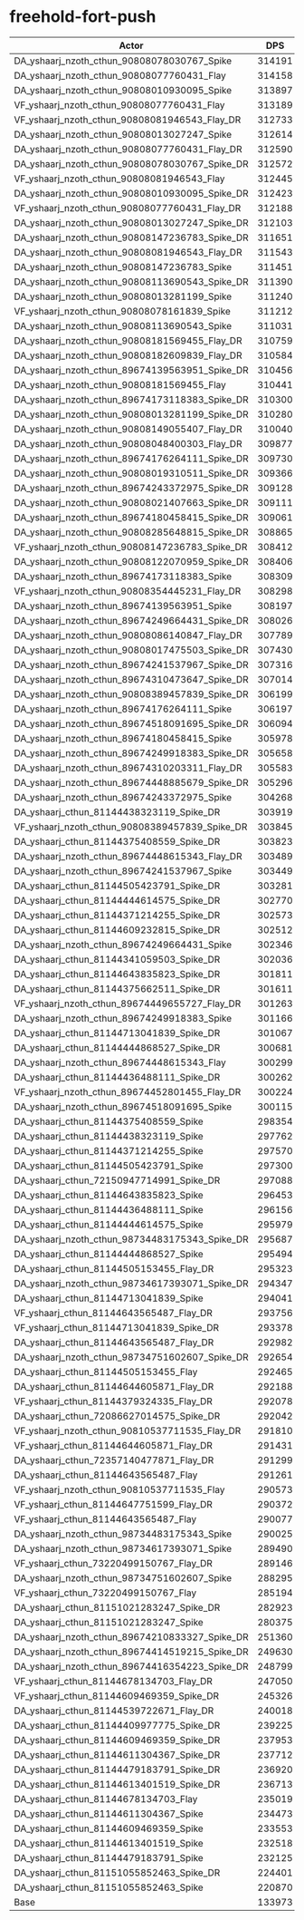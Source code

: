 # freehold-fort-push
| Actor | DPS | Increase |
|---|:---:|:---:|
|DA_yshaarj_nzoth_cthun_90808078030767_Spike|314191|134.52%|
|DA_yshaarj_nzoth_cthun_90808077760431_Flay|314158|134.49%|
|DA_yshaarj_nzoth_cthun_90808010930095_Spike|313897|134.30%|
|VF_yshaarj_nzoth_cthun_90808077760431_Flay|313189|133.77%|
|VF_yshaarj_nzoth_cthun_90808081946543_Flay_DR|312733|133.43%|
|DA_yshaarj_nzoth_cthun_90808013027247_Spike|312614|133.34%|
|DA_yshaarj_nzoth_cthun_90808077760431_Flay_DR|312590|133.32%|
|DA_yshaarj_nzoth_cthun_90808078030767_Spike_DR|312572|133.31%|
|VF_yshaarj_nzoth_cthun_90808081946543_Flay|312445|133.21%|
|DA_yshaarj_nzoth_cthun_90808010930095_Spike_DR|312423|133.20%|
|VF_yshaarj_nzoth_cthun_90808077760431_Flay_DR|312188|133.02%|
|DA_yshaarj_nzoth_cthun_90808013027247_Spike_DR|312103|132.96%|
|DA_yshaarj_nzoth_cthun_90808147236783_Spike_DR|311651|132.62%|
|DA_yshaarj_nzoth_cthun_90808081946543_Flay_DR|311543|132.54%|
|DA_yshaarj_nzoth_cthun_90808147236783_Spike|311451|132.47%|
|DA_yshaarj_nzoth_cthun_90808113690543_Spike_DR|311390|132.43%|
|DA_yshaarj_nzoth_cthun_90808013281199_Spike|311240|132.32%|
|VF_yshaarj_nzoth_cthun_90808078161839_Spike|311212|132.29%|
|DA_yshaarj_nzoth_cthun_90808113690543_Spike|311031|132.16%|
|DA_yshaarj_nzoth_cthun_90808181569455_Flay_DR|310759|131.96%|
|DA_yshaarj_nzoth_cthun_90808182609839_Flay_DR|310584|131.83%|
|DA_yshaarj_nzoth_cthun_89674139563951_Spike_DR|310456|131.73%|
|DA_yshaarj_nzoth_cthun_90808181569455_Flay|310441|131.72%|
|DA_yshaarj_nzoth_cthun_89674173118383_Spike_DR|310300|131.61%|
|DA_yshaarj_nzoth_cthun_90808013281199_Spike_DR|310280|131.60%|
|DA_yshaarj_nzoth_cthun_90808149055407_Flay_DR|310040|131.42%|
|DA_yshaarj_nzoth_cthun_90808048400303_Flay_DR|309877|131.30%|
|DA_yshaarj_nzoth_cthun_89674176264111_Spike_DR|309730|131.19%|
|DA_yshaarj_nzoth_cthun_90808019310511_Spike_DR|309366|130.92%|
|DA_yshaarj_nzoth_cthun_89674243372975_Spike_DR|309128|130.74%|
|DA_yshaarj_nzoth_cthun_90808021407663_Spike_DR|309111|130.73%|
|DA_yshaarj_nzoth_cthun_89674180458415_Spike_DR|309061|130.69%|
|DA_yshaarj_nzoth_cthun_90808285648815_Spike_DR|308865|130.54%|
|VF_yshaarj_nzoth_cthun_90808147236783_Spike_DR|308412|130.20%|
|DA_yshaarj_nzoth_cthun_90808122070959_Spike_DR|308406|130.20%|
|DA_yshaarj_nzoth_cthun_89674173118383_Spike|308309|130.13%|
|VF_yshaarj_nzoth_cthun_90808354445231_Flay_DR|308298|130.12%|
|DA_yshaarj_nzoth_cthun_89674139563951_Spike|308197|130.04%|
|DA_yshaarj_nzoth_cthun_89674249664431_Spike_DR|308026|129.92%|
|DA_yshaarj_nzoth_cthun_90808086140847_Flay_DR|307789|129.74%|
|DA_yshaarj_nzoth_cthun_90808017475503_Spike_DR|307430|129.47%|
|DA_yshaarj_nzoth_cthun_89674241537967_Spike_DR|307316|129.39%|
|DA_yshaarj_nzoth_cthun_89674310473647_Spike_DR|307014|129.16%|
|DA_yshaarj_nzoth_cthun_90808389457839_Spike_DR|306199|128.55%|
|DA_yshaarj_nzoth_cthun_89674176264111_Spike|306197|128.55%|
|DA_yshaarj_nzoth_cthun_89674518091695_Spike_DR|306094|128.47%|
|DA_yshaarj_nzoth_cthun_89674180458415_Spike|305978|128.39%|
|DA_yshaarj_nzoth_cthun_89674249918383_Spike_DR|305658|128.15%|
|DA_yshaarj_nzoth_cthun_89674310203311_Flay_DR|305583|128.09%|
|DA_yshaarj_nzoth_cthun_89674448885679_Spike_DR|305296|127.88%|
|DA_yshaarj_nzoth_cthun_89674243372975_Spike|304268|127.11%|
|DA_yshaarj_cthun_81144438323119_Spike_DR|303919|126.85%|
|VF_yshaarj_nzoth_cthun_90808389457839_Spike_DR|303845|126.80%|
|DA_yshaarj_cthun_81144375408559_Spike_DR|303823|126.78%|
|DA_yshaarj_nzoth_cthun_89674448615343_Flay_DR|303489|126.53%|
|DA_yshaarj_nzoth_cthun_89674241537967_Spike|303449|126.50%|
|DA_yshaarj_cthun_81144505423791_Spike_DR|303281|126.37%|
|DA_yshaarj_cthun_81144444614575_Spike_DR|302770|125.99%|
|DA_yshaarj_cthun_81144371214255_Spike_DR|302573|125.85%|
|DA_yshaarj_cthun_81144609232815_Spike_DR|302512|125.80%|
|DA_yshaarj_nzoth_cthun_89674249664431_Spike|302346|125.68%|
|DA_yshaarj_cthun_81144341059503_Spike_DR|302036|125.45%|
|DA_yshaarj_cthun_81144643835823_Spike_DR|301811|125.28%|
|DA_yshaarj_cthun_81144375662511_Spike_DR|301611|125.13%|
|VF_yshaarj_nzoth_cthun_89674449655727_Flay_DR|301263|124.87%|
|DA_yshaarj_nzoth_cthun_89674249918383_Spike|301166|124.80%|
|DA_yshaarj_cthun_81144713041839_Spike_DR|301067|124.72%|
|DA_yshaarj_cthun_81144444868527_Spike_DR|300681|124.43%|
|DA_yshaarj_nzoth_cthun_89674448615343_Flay|300299|124.15%|
|DA_yshaarj_cthun_81144436488111_Spike_DR|300262|124.12%|
|VF_yshaarj_nzoth_cthun_89674452801455_Flay_DR|300224|124.09%|
|DA_yshaarj_nzoth_cthun_89674518091695_Spike|300115|124.01%|
|DA_yshaarj_cthun_81144375408559_Spike|298354|122.70%|
|DA_yshaarj_cthun_81144438323119_Spike|297762|122.26%|
|DA_yshaarj_cthun_81144371214255_Spike|297570|122.11%|
|DA_yshaarj_cthun_81144505423791_Spike|297300|121.91%|
|DA_yshaarj_cthun_72150947714991_Spike_DR|297088|121.75%|
|DA_yshaarj_cthun_81144643835823_Spike|296453|121.28%|
|DA_yshaarj_cthun_81144436488111_Spike|296156|121.06%|
|DA_yshaarj_cthun_81144444614575_Spike|295979|120.92%|
|DA_yshaarj_nzoth_cthun_98734483175343_Spike_DR|295687|120.71%|
|DA_yshaarj_cthun_81144444868527_Spike|295494|120.56%|
|DA_yshaarj_cthun_81144505153455_Flay_DR|295323|120.43%|
|DA_yshaarj_nzoth_cthun_98734617393071_Spike_DR|294347|119.71%|
|DA_yshaarj_cthun_81144713041839_Spike|294041|119.48%|
|VF_yshaarj_cthun_81144643565487_Flay_DR|293756|119.27%|
|VF_yshaarj_cthun_81144713041839_Spike_DR|293378|118.98%|
|DA_yshaarj_cthun_81144643565487_Flay_DR|292982|118.69%|
|DA_yshaarj_nzoth_cthun_98734751602607_Spike_DR|292654|118.44%|
|DA_yshaarj_cthun_81144505153455_Flay|292465|118.30%|
|DA_yshaarj_cthun_81144644605871_Flay_DR|292188|118.09%|
|VF_yshaarj_cthun_81144379324335_Flay_DR|292078|118.01%|
|DA_yshaarj_cthun_72086627014575_Spike_DR|292042|117.99%|
|VF_yshaarj_nzoth_cthun_90810537711535_Flay_DR|291810|117.81%|
|VF_yshaarj_cthun_81144644605871_Flay_DR|291431|117.53%|
|DA_yshaarj_cthun_72357140477871_Flay_DR|291299|117.43%|
|DA_yshaarj_cthun_81144643565487_Flay|291261|117.40%|
|VF_yshaarj_nzoth_cthun_90810537711535_Flay|290573|116.89%|
|VF_yshaarj_cthun_81144647751599_Flay_DR|290372|116.74%|
|VF_yshaarj_cthun_81144643565487_Flay|290077|116.52%|
|DA_yshaarj_nzoth_cthun_98734483175343_Spike|290025|116.48%|
|DA_yshaarj_nzoth_cthun_98734617393071_Spike|289490|116.08%|
|VF_yshaarj_cthun_73220499150767_Flay_DR|289146|115.82%|
|DA_yshaarj_nzoth_cthun_98734751602607_Spike|288295|115.19%|
|VF_yshaarj_cthun_73220499150767_Flay|285194|112.87%|
|DA_yshaarj_cthun_81151021283247_Spike_DR|282923|111.18%|
|DA_yshaarj_cthun_81151021283247_Spike|280375|109.28%|
|DA_yshaarj_nzoth_cthun_89674210833327_Spike_DR|251360|87.62%|
|DA_yshaarj_nzoth_cthun_89674414519215_Spike_DR|249630|86.33%|
|DA_yshaarj_nzoth_cthun_89674416354223_Spike_DR|248799|85.71%|
|VF_yshaarj_cthun_81144678134703_Flay_DR|247050|84.40%|
|VF_yshaarj_cthun_81144609469359_Spike_DR|245326|83.12%|
|DA_yshaarj_cthun_81144539722671_Flay_DR|240018|79.15%|
|DA_yshaarj_cthun_81144409977775_Spike_DR|239225|78.56%|
|DA_yshaarj_cthun_81144609469359_Spike_DR|237953|77.61%|
|DA_yshaarj_cthun_81144611304367_Spike_DR|237712|77.43%|
|DA_yshaarj_cthun_81144479183791_Spike_DR|236920|76.84%|
|DA_yshaarj_cthun_81144613401519_Spike_DR|236713|76.69%|
|DA_yshaarj_cthun_81144678134703_Flay|235019|75.42%|
|DA_yshaarj_cthun_81144611304367_Spike|234473|75.02%|
|DA_yshaarj_cthun_81144609469359_Spike|233553|74.33%|
|DA_yshaarj_cthun_81144613401519_Spike|232518|73.56%|
|DA_yshaarj_cthun_81144479183791_Spike|232125|73.26%|
|DA_yshaarj_cthun_81151055852463_Spike_DR|224401|67.50%|
|DA_yshaarj_cthun_81151055852463_Spike|220870|64.86%|
|Base|133973|0.00%|
